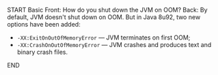 START
Basic
Front: How do you shut down the JVM on OOM?
Back: 
By default, JVM doesn't shut down on OOM. But in Java 8u92, two new options have been added:
- `-XX:ExitOnOutOfMemoryError` — JVM terminates on first OOM;
- `-XX:CrashOnOutOfMemoryError` — JVM crashes and produces text and binary crash files.
<!--ID: 1745138723646-->
END
